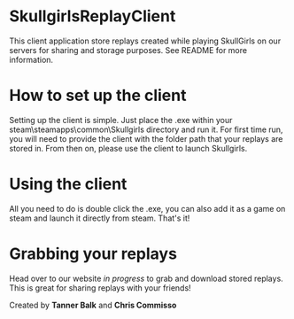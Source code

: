 # SkullgirlsReplayClient
This client application store replays created while playing SkullGirls on our servers for sharing and storage purposes. See README for more information.

# How to set up the client
Setting up the client is simple. Just place the .exe within your steam\steamapps\common\Skullgirls directory and run it. For first time run, you will need to provide the client with the folder path that your replays are stored in. From then on, please use the client to launch Skullgirls.

# Using the client
All you need to do is double click the .exe, you can also add it as a game on steam and launch it directly from steam. That's it!

# Grabbing your replays
Head over to our website *in progress* to grab and download stored replays. This is great for sharing replays with your friends!

Created by **Tanner Balk** and **Chris Commisso**
